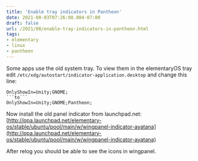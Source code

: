 ```yaml
---
title: 'Enable tray indicators in Pantheon'
date: 2021-08-03T07:26:00.004-07:00
draft: false
url: /2021/08/enable-tray-indicators-in-pantheon.html
tags: 
- elementary
- linux
- pantheon
---
```


Some apps use the old system tray. To view them in the elementaryOS tray edit `/etc/xdg/autostart/indicator-application.desktop` and change this line:

```
OnlyShowIn=Unity;GNOME;
```to```
OnlyShowIn=Unity;GNOME;Pantheon;
```

Now install the old panel indicator from launchpad.net:  
[http://ppa.launchpad.net/elementary-os/stable/ubuntu/pool/main/w/wingpanel-indicator-ayatana](http://ppa.launchpad.net/elementary-os/stable/ubuntu/pool/main/w/wingpanel-indicator-ayatana)

After relog you should be able to see the icons in wingpanel.